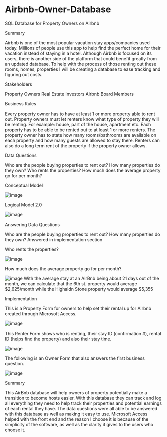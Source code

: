 # Airbnb-Owner-Database
SQL Database for Property Owners on Airbnb

Summary

Airbnb is one of the most popular vacation stay apps/companies used today. Millions of people use this app to help find the perfect home for their vacation instead of staying in a hotel. Although Airbnb is focused on its users, there is another side of the platform that could benefit greatly from an updated database. To help with the process of those renting out these rooms, homes, properties I will be creating a database to ease tracking and figuring out costs. 

Stakeholders

Property Owners
Real Estate Investors
Airbnb Board Members

Business Rules

Every property owner has to have at least 1 or more property able to rent out. 
Property owners must let renters know what type of property they will be renting. For example: house, part of the house, apartment etc. 
Each property has to be able to be rented out to at least 1 or more renters. The property owner has to state how many rooms/bathrooms are available on each property and how many guests are allowed to stay there. 
Renters can also do a long term rent of the property if the property owner allows. 

Data Questions

Who are the people buying properties to rent out?
How many properties do they own?
Who rents the properties?
How much does the average property go for per month?

Conceptual Model

![image](https://user-images.githubusercontent.com/113401627/216460018-f2318b59-776a-4fbd-8247-d4857c2869a5.png)

Logical Model 2.0

![image](https://user-images.githubusercontent.com/113401627/216460079-754be481-24ed-43f7-8937-0a2949cce923.png)

Answering Data Questions

Who are the people buying properties to rent out?
  How many properties do they own?
    Answered in implementation section

Who rents the properties?

![image](https://user-images.githubusercontent.com/113401627/216460252-ab044ea0-9aca-443d-a762-d12f9b5c690a.png)

How much does the average property go for per month?

![image](https://user-images.githubusercontent.com/113401627/216460306-068aaafa-ee1b-4f40-80e1-e5dab04af3a0.png)
With the average stay at an AirBnb being about 21 days out of the month, we can calculate that the 6th st. property would average $2,625/month while the Highaldn Stone property would average $5,355

Implementation

This is a Property Form for owners to help set their rental up for Airbnb created through Microsoft Access.

![image](https://user-images.githubusercontent.com/113401627/216460403-4920d891-bdcf-4534-8efb-3de1780ab9c9.png)

This Renter Form shows who is renting, their stay ID (confirmation #), rental ID (helps find the property) and also their stay time.

![image](https://user-images.githubusercontent.com/113401627/216460470-9f65cf51-7cd3-4090-ab5b-066535559512.png)

The following is an Owner Form that also answers the first business question.

![image](https://user-images.githubusercontent.com/113401627/216460522-9c60c09b-5fce-4767-aa50-e38de53bac44.png)


Summary

This AirBnb database will help owners of property potentially make a transition to become hosts easier. With this database they can track and log all everything they need to help track their properties and potential earnings of each rental they have. The data questions were all able to be answered with this database as well as making it easy to use. Microsoft Access helped with the front end and the reason I choose it is because of the simplicity of the software, as well as the clarity it gives to the users who choose it.


